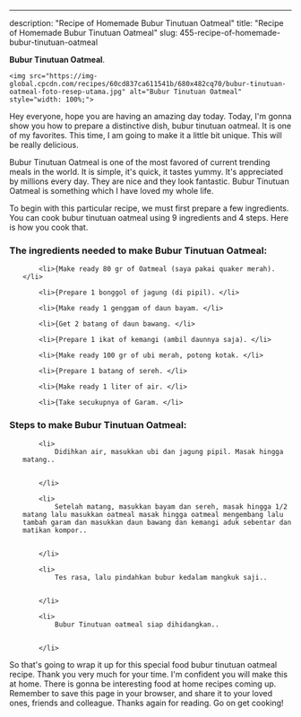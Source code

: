 ---
description: "Recipe of Homemade Bubur Tinutuan Oatmeal"
title: "Recipe of Homemade Bubur Tinutuan Oatmeal"
slug: 455-recipe-of-homemade-bubur-tinutuan-oatmeal

<p>
	<strong>Bubur Tinutuan Oatmeal</strong>. 
	
</p>
<p>
	
	<img src="https://img-global.cpcdn.com/recipes/60cd837ca611541b/680x482cq70/bubur-tinutuan-oatmeal-foto-resep-utama.jpg" alt="Bubur Tinutuan Oatmeal" style="width: 100%;">
	
	
</p>
<p>
	Hey everyone, hope you are having an amazing day today. Today, I'm gonna show you how to prepare a distinctive dish, bubur tinutuan oatmeal. It is one of my favorites. This time, I am going to make it a little bit unique. This will be really delicious.
</p>
	
<p>
	Bubur Tinutuan Oatmeal is one of the most favored of current trending meals in the world. It is simple, it's quick, it tastes yummy. It's appreciated by millions every day. They are nice and they look fantastic. Bubur Tinutuan Oatmeal is something which I have loved my whole life.
</p>
<p>
	
</p>

<p>
To begin with this particular recipe, we must first prepare a few ingredients. You can cook bubur tinutuan oatmeal using 9 ingredients and 4 steps. Here is how you cook that.
</p>

<h3>The ingredients needed to make Bubur Tinutuan Oatmeal:</h3>

<ol>
	
		<li>{Make ready 80 gr of Oatmeal (saya pakai quaker merah). </li>
	
		<li>{Prepare 1 bonggol of jagung (di pipil). </li>
	
		<li>{Make ready 1 genggam of daun bayam. </li>
	
		<li>{Get 2 batang of daun bawang. </li>
	
		<li>{Prepare 1 ikat of kemangi (ambil daunnya saja). </li>
	
		<li>{Make ready 100 gr of ubi merah, potong kotak. </li>
	
		<li>{Prepare 1 batang of sereh. </li>
	
		<li>{Make ready 1 liter of air. </li>
	
		<li>{Take secukupnya of Garam. </li>
	
</ol>
<p>
	
</p>

<h3>Steps to make Bubur Tinutuan Oatmeal:</h3>

<ol>
	
		<li>
			Didihkan air, masukkan ubi dan jagung pipil. Masak hingga matang..
			
			
		</li>
	
		<li>
			Setelah matang, masukkan bayam dan sereh, masak hingga 1/2 matang lalu masukkan oatmeal masak hingga oatmeal mengembang lalu tambah garam dan masukkan daun bawang dan kemangi aduk sebentar dan matikan kompor..
			
			
		</li>
	
		<li>
			Tes rasa, lalu pindahkan bubur kedalam mangkuk saji..
			
			
		</li>
	
		<li>
			Bubur Tinutuan oatmeal siap dihidangkan..
			
			
		</li>
	
</ol>

<p>
	
</p>

<p>
	So that's going to wrap it up for this special food bubur tinutuan oatmeal recipe. Thank you very much for your time. I'm confident you will make this at home. There is gonna be interesting food at home recipes coming up. Remember to save this page in your browser, and share it to your loved ones, friends and colleague. Thanks again for reading. Go on get cooking!
</p>

